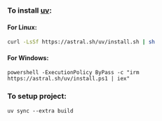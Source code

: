 ### To install [uv](https://docs.astral.sh/uv/getting-started/installation/):

#### For Linux:
```bash
curl -LsSf https://astral.sh/uv/install.sh | sh
```

#### For Windows:
```
powershell -ExecutionPolicy ByPass -c "irm https://astral.sh/uv/install.ps1 | iex"
```

### To setup project:
```
uv sync --extra build
```
